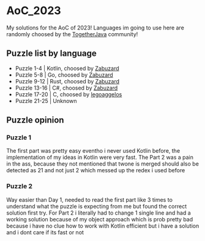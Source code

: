 # AoC_2023
My solutions for the AoC of 2023! Languages im going to use here are randomly choosed by the [TogetherJava](https://discord.gg/together-java-272761734820003841) community!


## Puzzle list by language
- Puzzle 1-4 | Kotlin, choosed by [Zabuzard](https://github.com/Zabuzard)
- Puzzle 5-8 | Go, choosed by [Zabuzard](https://github.com/Zabuzard)
- Puzzle 9-12 | Rust, choosed by [Zabuzard](https://github.com/Zabuzard)
- Puzzle 13-16 | C#, choosed by [Zabuzard](https://github.com/Zabuzard)
- Puzzle 17-20 | C, choosed by [legoaggelos](https://github.com/legoaggelos)
- Puzzle 21-25 | Unknown

## Puzzle opinion
### Puzzle 1
The first part was pretty easy eventho i never used Kotlin before, the implementation of my ideas in Kotlin were very fast.
The Part 2 was a pain in the ass, because they not mentioned that twone is merged should also be detected as 21 and not just 2 which
messed up the redex i used before

### Puzzle 2
Way easier than Day 1, needed to read the first part like 3 times to understand what the puzzle is expecting from me
but found the correct solution first try.
For Part 2 i literally had to change 1 single line and had a working solution because of my object approach which is
prob pretty bad because i have no clue how to work with Kotlin efficient but i have a solution and i dont care if its fast or not
